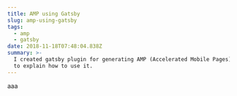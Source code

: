 ```yaml
---
title: AMP using Gatsby
slug: amp-using-gatsby
tags:
  - amp
  - gatsby
date: 2018-11-18T07:48:04.838Z
summary: >-
  I created gatsby plugin for generating AMP (Accelerated Mobile Pages). I try
  to explain how to use it.
---
```

aaa
